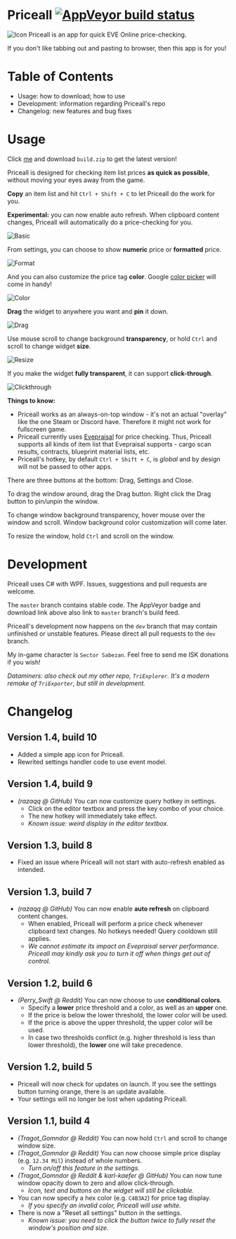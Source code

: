 # Priceall [![AppVeyor build status](https://ci.appveyor.com/api/projects/status/github/xyx0826/Priceall?svg=true)](https://ci.appveyor.com/project/xyx0826/Priceall) 
![Icon](https://raw.githubusercontent.com/xyx0826/Priceall/master/Readme/Images/Priceall.png)
Priceall is an app for quick EVE Online price-checking.

If you don't like tabbing out and pasting to browser, then this app is for you!

# Table of Contents
- Usage: how to download; how to use
- Development: information regarding Priceall's repo
- Changelog: new features and bug fixes

# Usage
Click [me](https://ci.appveyor.com/project/xyx0826/Priceall/build/artifacts) and download `build.zip` to get the latest version!

Priceall is designed for checking item list prices **as quick as possible**, without moving your eyes away from the game.

**Copy** an item list and hit `Ctrl + Shift + C` to let Priceall do the work for you.

**Experimental:** you can now enable auto refresh. When clipboard content changes, Priceall will automatically do a price-checking for you.

![Basic](https://raw.githubusercontent.com/xyx0826/Priceall/master/Readme/Images/priceall-gif-01-basic.gif)

From settings, you can choose to show **numeric** price or **formatted** price.

![Format](https://raw.githubusercontent.com/xyx0826/Priceall/master/Readme/Images/priceall-gif-02-format.gif)

And you can also customize the price tag **color**. Google [color picker](https://www.google.com/search?q=color%20picker) will come in handy!

![Color](https://raw.githubusercontent.com/xyx0826/Priceall/master/Readme/Images/priceall-gif-03-color.gif)

**Drag** the widget to anywhere you want and **pin** it down.

![Drag](https://raw.githubusercontent.com/xyx0826/Priceall/master/Readme/Images/priceall-gif-04-drag.gif)

Use mouse scroll to change background **transparency**, or hold `Ctrl` and scroll to change widget **size**.

![Resize](https://raw.githubusercontent.com/xyx0826/Priceall/master/Readme/Images/priceall-gif-05-resize.gif)

If you make the widget **fully transparent**, it can support **click-through**.

![Clickthrough](https://raw.githubusercontent.com/xyx0826/Priceall/master/Readme/Images/priceall-gif-06-clickthrough.gif)

**Things to know:**
- Priceall works as an always-on-top window - it's not an actual "overlay" like the one Steam or Discord have. Therefore it might not work for fullscreen game.
- Priceall currently uses [Evepraisal](http://evepraisal.com) for price checking. Thus, Priceall supports all kinds of item list that Evepraisal supports - cargo scan results, contracts, blueprint material lists, etc.
- Priceall's hotkey, by default `Ctrl + Shift + C`, is *global* and by design will not be passed to other apps.

There are three buttons at the bottom: Drag, Settings and Close.

To drag the window around, drag the Drag button. Right click the Drag button to pin/unpin the window.

To change window background transparency, hover mouse over the window and scroll. Window background color customization will come later.

To resize the window, hold `Ctrl` and scroll on the window.

# Development
Priceall uses C# with WPF. Issues, suggestions and pull requests are welcome.

The `master` branch contains stable code. The AppVeyor badge and download link above also link to `master` branch's build feed.

Priceall's development now happens on the `dev` branch that may contain unfinished or unstable features. Please direct all pull requests to the `dev` branch.

My in-game character is `Sector Sabezan`. Feel free to send me ISK donations if you wish!

*Dataminers: also check out my other repo, `TriExplorer`. It's a modern remake of `TriExporter`, but still in development.*

# Changelog
## Version 1.4, build 10
- Added a simple app icon for Priceall.
- Rewrited settings handler code to use event model.

## Version 1.4, build 9
- *(razaqq @ GitHub)* You can now customize query hotkey in settings.
  - Click on the editor textbox and press the key combo of your choice.
  - The new hotkey will immediately take effect.
  - *Known issue: weird display in the editor textbox.*
## Version 1.3, build 8
- Fixed an issue where Priceall will not start with auto-refresh enabled as intended.

## Version 1.3, build 7
- *(razaqq @ GitHub)* You can now enable **auto refresh** on clipboard content changes.
  - When enabled, Priceall will perform a price check whenever clipboard text changes. No hotkeys needed! Query cooldown still applies.
  - *We cannot estimate its impact on Evepraisal server performance. Priceall may kindly ask you to turn it off when things get out of control.*

## Version 1.2, build 6
- *(Perry_Swift @ Reddit)* You can now choose to use **conditional colors**.
    - Specify a **lower** price threshold and a color, as well as an **upper** one.
    - If the price is below the lower threshold, the lower color will be used.
    - If the price is above the upper threshold, the upper color will be used.
    - In case two thresholds conflict (e.g. higher threshold is less than lower threshold), the **lower** one will take precedence.

## Version 1.2, build 5
- Priceall will now check for updates on launch. If you see the settings button turning orange, there is an update available.
- Your settings will no longer be lost when updating Priceall.

## Version 1.1, build 4
- *(Tragot_Gomndor @ Reddit)* You can now hold `Ctrl` and scroll to change window size.
- *(Tragot_Gomndor @ Reddit)* You can now choose simple price display (e.g. `12.34 Mil`) instead of whole numbers.
    - *Turn on/off this feature in the settings.*
- *(Tragot_Gomndor @ Reddit & karl-kaefer @ GitHub)* You can now tune window opacity down to zero and allow click-through.
    - *Icon, text and buttons on the widget will still be clickable.*
- You can now specify a hex color (e.g. `C4B3A2`) for price tag display.
    - *If you specify an invalid color, Priceall will use white.*
- There is now a "Reset all settings" button in the settings.
    - *Known issue: you need to click the button twice to fully reset the window's position and size.*
